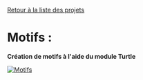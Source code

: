 [Retour à la liste des projets](../../../projets/blob/main/README.md)

# Motifs :

__Création de motifs à l'aide du module Turtle__

[![Motifs](https://yt-embed.herokuapp.com/embed?v=c3Mgl9dxsBg)](https://www.youtube.com/embed/c3Mgl9dxsBg "Motifs")
